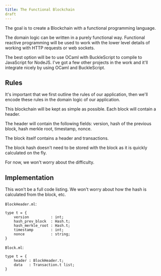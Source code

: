 ```yaml
---
title: The Functional Blockchain
draft
---
```


The goal is to create a Blockchain with a functional programming language.

The domain logic can be written in a purely functional way. Functional reactive
programming will be used to work with the lower level details of working with
HTTP requests or web sockets.

The best option will be to use OCaml with BuckleScript to compile to JavaScript
for NodeJS. I've got a few other projects in the work and it'll integrate nicely
by using OCaml and BuckleScript.

## Rules

It's important that we first outline the rules of our application, then we'll
encode these rules in the domain logic of our application.

This blockchain will be kept as simple as possible. Each block will contain a
header.

The header will contain the following fields: version, hash of the previous
block, hash merkle root, timestamp, nonce.

The block itself contains a header and transactions.

The block hash doesn't need to be stored with the block as it is quickly
calculated on the fly.

For now, we won't worry about the difficulty.

## Implementation

This won't be a full code listing. We won't worry about how the hash is
calculated from the block, etc.

`BlockHeader.ml`:

```
type t = {
    version          : int;
    hash_prev_block  : Hash.t;
    hash_merkle_root : Hash.t;
    timestamp        : int;
    nonce            : string;
}
```

`Block.ml`:

```
type t = {
    header : BlockHeader.t;
    data   : Transaction.t list;
}
```
